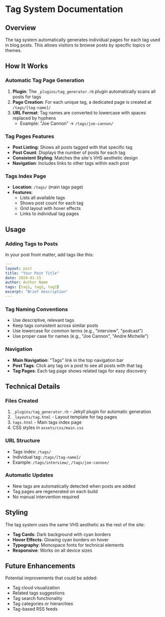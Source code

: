 # Tag System Documentation

## Overview

The tag system automatically generates individual pages for each tag used in blog posts. This allows visitors to browse posts by specific topics or themes.

## How It Works

### Automatic Tag Page Generation

1. **Plugin**: The `_plugins/tag_generator.rb` plugin automatically scans all posts for tags
2. **Page Creation**: For each unique tag, a dedicated page is created at `/tags/[tag-name]/`
3. **URL Format**: Tag names are converted to lowercase with spaces replaced by hyphens
   - Example: "Joe Cannon" → `/tags/joe-cannon/`

### Tag Pages Features

- **Post Listing**: Shows all posts tagged with that specific tag
- **Post Count**: Displays the number of posts for each tag
- **Consistent Styling**: Matches the site's VHS aesthetic design
- **Navigation**: Includes links to other tags within each post

### Tags Index Page

- **Location**: `/tags/` (main tags page)
- **Features**: 
  - Lists all available tags
  - Shows post count for each tag
  - Grid layout with hover effects
  - Links to individual tag pages

## Usage

### Adding Tags to Posts

In your post front matter, add tags like this:

```yaml
---
layout: post
title: "Your Post Title"
date: 2024-01-15
author: Author Name
tags: [tag1, tag2, tag3]
excerpt: "Brief description"
---
```

### Tag Naming Conventions

- Use descriptive, relevant tags
- Keep tags consistent across similar posts
- Use lowercase for common terms (e.g., "interview", "podcast")
- Use proper case for names (e.g., "Joe Cannon", "Andre Michelle")

### Navigation

- **Main Navigation**: "Tags" link in the top navigation bar
- **Post Tags**: Click any tag on a post to see all posts with that tag
- **Tag Pages**: Each tag page shows related tags for easy discovery

## Technical Details

### Files Created

1. `_plugins/tag_generator.rb` - Jekyll plugin for automatic generation
2. `_layouts/tag.html` - Layout template for tag pages
3. `tags.html` - Main tags index page
4. CSS styles in `assets/css/main.css`

### URL Structure

- Tags index: `/tags/`
- Individual tag: `/tags/[tag-name]/`
- Example: `/tags/interview/`, `/tags/joe-cannon/`

### Automatic Updates

- New tags are automatically detected when posts are added
- Tag pages are regenerated on each build
- No manual intervention required

## Styling

The tag system uses the same VHS aesthetic as the rest of the site:

- **Tag Cards**: Dark background with cyan borders
- **Hover Effects**: Glowing cyan borders on hover
- **Typography**: Monospace fonts for technical elements
- **Responsive**: Works on all device sizes

## Future Enhancements

Potential improvements that could be added:

- Tag cloud visualization
- Related tags suggestions
- Tag search functionality
- Tag categories or hierarchies
- Tag-based RSS feeds


